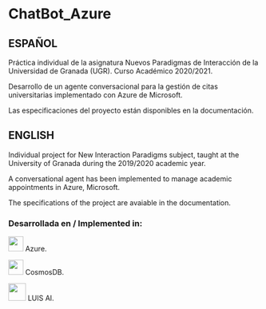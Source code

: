# ChatBot_Azure

## ESPAÑOL

Práctica individual de la asignatura Nuevos Paradigmas de Interacción de la Universidad de Granada (UGR). Curso Académico 2020/2021.

Desarrollo de un agente conversacional para la gestión de citas universitarias implementado con Azure de Microsoft.

Las especificaciones del proyecto están disponibles en la documentación.

## ENGLISH

Individual project for New Interaction Paradigms subject, taught at the University of Granada during the 2019/2020 academic year.

A conversational agent has been implemented to manage academic appointments in Azure, Microsoft.

The specifications of the project are avaiable in the documentation.


### Desarrollada en / Implemented in:

<img height="30" src="https://user-images.githubusercontent.com/47610906/106672156-e88a6c00-65af-11eb-9a62-8fbd8e7cf481.png"> Azure.

<img height="30" src="https://user-images.githubusercontent.com/47610906/106672190-f6d88800-65af-11eb-8cb4-52b2476c71e6.PNG"> CosmosDB.

<img height="35" src="https://user-images.githubusercontent.com/47610906/106672200-f93ae200-65af-11eb-8279-8494931f4566.png">  LUIS AI.
